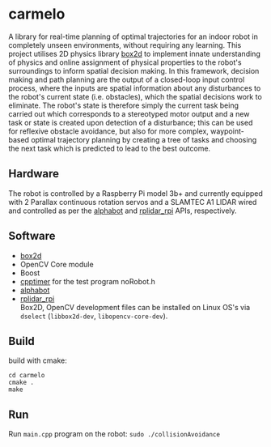 # carmelo
 A library for real-time planning of optimal trajectories for an indoor robot in completely unseen environments, without requiring any learning. This project utilises 2D physics library [box2d](https://github.com/erincatto/box2d) to implement innate understanding of physics and online assignment of physical properties to the robot's surroundings to inform spatial decision making. In this framework, decision making and path planning are the output of a closed-loop input control process, where the inputs are spatial information about any disturbances to the robot's current state (i.e. obstacles), which the spatial decisions work to eliminate. The robot's state is therefore simply the current task being carried out which corresponds to a stereotyped motor output and a new task or state is created upon detection of a disturbance; this can be used for reflexive obstacle avoidance, but also for more complex, waypoint-based optimal trajectory planning by creating a tree of tasks and choosing the next task which is predicted to lead to the best outcome.
 
## Hardware
The robot is controlled by a Raspberry Pi model 3b+ and currently equipped with 2 Parallax continuous rotation servos and a SLAMTEC A1 LIDAR wired and controlled as per the [alphabot](https://github.com/berndporr/alphabot) and [rplidar_rpi](https://github.com/berndporr/rplidar_rpi) APIs, respectively.
 
## Software 
- [box2d](https://github.com/erincatto/box2d)
- OpenCV Core module
- Boost
- [cpptimer](https://github.com/berndporr/cppTimer) for the test program noRobot.h
- [alphabot](https://github.com/berndporr/alphabot)
- [rplidar_rpi](https://github.com/berndporr/rplidar_rpi)  
Box2D, OpenCV development files can be installed on Linux OS's via `dselect` (`libbox2d-dev`, `libopencv-core-dev`).

## Build
build with cmake:
```
cd carmelo
cmake .
make
```
## Run 
Run `main.cpp` program on the robot: `sudo ./collisionAvoidance`
